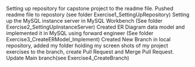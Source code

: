Setting up repository for capstone project to the readme file. Pushed readme file to repostory (see folder Exercise1_SettingUpRepository)
Setting up the MySQL instance server in MySQL Workbench (See folder Exercise2_SettingUpInstanceServer)
Created ER Diagram data model and implemented it in MySQL using forward engineer (See folder Exercise3_CreateERModel_Implement)
Created New Branch in local repository, added my folder holding my screen shots of my project exercises to the branch, create Pull Request and Merge Pull Request. Update Main branch(see Exercise4_CreateBranch)